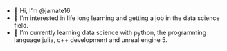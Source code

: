 - 👋 Hi, I’m @jamate16
- 👀 I’m interested in life long learning and getting a job in the data science field.
- 🌱 I’m currently learning data science with python, the programming language julia, c++ development and unreal engine 5.

<!---
jamate16/jamate16 is a ✨ special ✨ repository because its `README.md` (this file) appears on your GitHub profile.
You can click the Preview link to take a look at your changes.
--->
